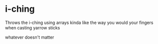 # i-ching
Throws the i-ching using arrays kinda like the way you would your fingers when casting yarrow sticks

whatever doesn't matter